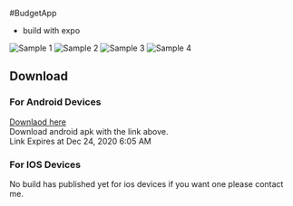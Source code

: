 #BudgetApp
* build with expo

![Sample 1](https://user-images.githubusercontent.com/32765348/102345110-e6dbf900-3fad-11eb-9bc4-7ec165df3411.png)
![Sample 2](https://user-images.githubusercontent.com/32765348/102345107-e6436280-3fad-11eb-9a82-b2ace2500439.png)
![Sample 3](https://user-images.githubusercontent.com/32765348/102345103-e3e10880-3fad-11eb-8b50-fbed2b29051d.png)
![Sample 4](https://user-images.githubusercontent.com/32765348/102345108-e6dbf900-3fad-11eb-80a8-288b3d5f4d3c.png)
## Download
### For Android Devices
[Downlaod here](https://exp-shell-app-assets.s3.us-west-1.amazonaws.com/android/%40jback/BudgetApp-4483845d49fa482d99638d9e9ab8a963-signed.ap)  
Download android apk with the link above.  
Link Expires at Dec 24, 2020 6:05 AM

### For IOS Devices
No build has published yet for ios devices if you want one please contact me.
